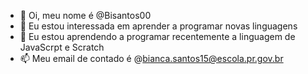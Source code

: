 - 👋 Oi, meu nome é @Bisantos00
- 👀 Eu estou interessada em aprender a programar novas linguagens
- 🌱 Eu estou aprendendo a programar recentemente a  linguagem de JavaScrpt e Scratch 
- 📫 Meu email de contado é @bianca.santos15@escola.pr.gov.br


